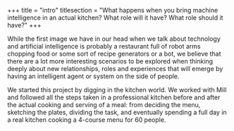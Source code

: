 +++
title = "intro"
titlesection = "What happens when you bring machine intelligence in an actual kitchen? What role will it have? What role should it have?"
+++

While the first image we have in our head when we talk about technology and artificial intelligence is probably a restaurant full of  robot arms chopping food or some sort of recipe generators or a bot, we believe that there are a lot more interesting scenarios to be explored when thinking deeply about new relationships, roles and experiences that will emerge by having an intelligent agent or system on the side of people.

We started this project by digging in the kitchen world. We worked with Mill and followed all the steps taken in a professional kitchen before and after the actual cooking and serving of a meal: from deciding the menu, sketching the plates, dividing the task, and eventually spending a full day in a real kitchen cooking a 4-course menu for 60 people.
